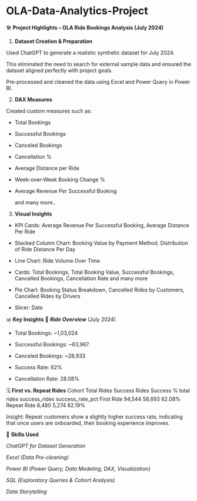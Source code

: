 # OLA-Data-Analytics-Project
🛠️ **Project Highlights – OLA Ride Bookings Analysis (July 2024)**

1. **Dataset Creation & Preparation**

Used ChatGPT to generate a realistic synthetic dataset for July 2024.

This eliminated the need to search for external sample data and ensured the dataset aligned perfectly with project goals.

Pre-processed and cleaned the data using Excel and Power Query in Power BI.

2. **DAX Measures**

Created custom measures such as:

- Total Bookings

- Successful Bookings

- Canceled Bookings

- Cancellation %

- Average Distance per Ride

- Week-over-Week Booking Change %

- Average Revenue Per Successful Booking

  and many more..

3. **Visual Insights**

- KPI Cards: Average Revenue Per Successful Booking, Average Distance Per Ride

- Stacked Column Chart: Booking Value by Payment Method, Distribution of Ride Distance Per Day

- Line Chart: Ride Volume Over Time

- Cards: Total Bookings, Total Booking Value, Successful Bookings, Cancelled Bookings, Cancellation Rate and many more

- Pie Chart: Booking Status Breakdown, Cancelled Rides by Customers, Cancelled Rides by Drivers

- Slicer: Date

📊 **Key Insights**
🚖 ***Ride Overview*** (July 2024)

- Total Bookings: ~1,03,024

- Successful Bookings: ~63,967

- Canceled Bookings: ~28,933

- Success Rate: 62%

- Cancellation Rate: 28.08%


🗓️ **First vs. Repeat Rides**
Cohort	Total Rides	Success Rides	Success %
            total rides  success_rides   success_rate_pct
First Ride	  94,544	       58,693	           62.08%
Repeat Ride	   8,480	        5,274	           62.19%

Insight: Repeat customers show a slightly higher success rate, indicating that once users are onboarded, their booking experience improves.

🚀 **Skills Used**

*ChatGPT for Dataset Generation*

*Excel (Data Pre-cleaning)*

*Power BI (Power Query, Data Modeling, DAX, Visualization)*

*SQL (Exploratory Queries & Cohort Analysis)*

*Data Storytelling*
